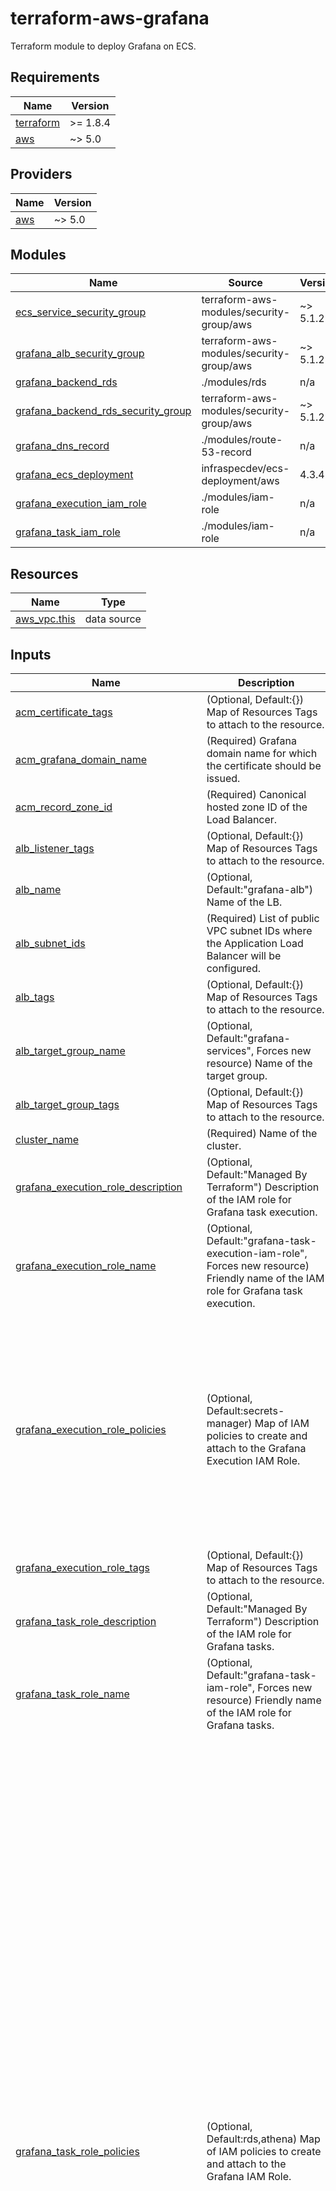 <!-- BEGIN_TF_DOCS -->
# terraform-aws-grafana

Terraform module to deploy Grafana on ECS.

## Requirements

| Name | Version |
|------|---------|
| <a name="requirement_terraform"></a> [terraform](#requirement\_terraform) | >= 1.8.4 |
| <a name="requirement_aws"></a> [aws](#requirement\_aws) | ~> 5.0 |

## Providers

| Name | Version |
|------|---------|
| <a name="provider_aws"></a> [aws](#provider\_aws) | ~> 5.0 |

## Modules

| Name | Source | Version |
|------|--------|---------|
| <a name="module_ecs_service_security_group"></a> [ecs\_service\_security\_group](#module\_ecs\_service\_security\_group) | terraform-aws-modules/security-group/aws | ~> 5.1.2 |
| <a name="module_grafana_alb_security_group"></a> [grafana\_alb\_security\_group](#module\_grafana\_alb\_security\_group) | terraform-aws-modules/security-group/aws | ~> 5.1.2 |
| <a name="module_grafana_backend_rds"></a> [grafana\_backend\_rds](#module\_grafana\_backend\_rds) | ./modules/rds | n/a |
| <a name="module_grafana_backend_rds_security_group"></a> [grafana\_backend\_rds\_security\_group](#module\_grafana\_backend\_rds\_security\_group) | terraform-aws-modules/security-group/aws | ~> 5.1.2 |
| <a name="module_grafana_dns_record"></a> [grafana\_dns\_record](#module\_grafana\_dns\_record) | ./modules/route-53-record | n/a |
| <a name="module_grafana_ecs_deployment"></a> [grafana\_ecs\_deployment](#module\_grafana\_ecs\_deployment) | infraspecdev/ecs-deployment/aws | 4.3.4 |
| <a name="module_grafana_execution_iam_role"></a> [grafana\_execution\_iam\_role](#module\_grafana\_execution\_iam\_role) | ./modules/iam-role | n/a |
| <a name="module_grafana_task_iam_role"></a> [grafana\_task\_iam\_role](#module\_grafana\_task\_iam\_role) | ./modules/iam-role | n/a |

## Resources

| Name | Type |
|------|------|
| [aws_vpc.this](https://registry.terraform.io/providers/hashicorp/aws/latest/docs/data-sources/vpc) | data source |

## Inputs

| Name | Description | Type | Default | Required |
|------|-------------|------|---------|:--------:|
| <a name="input_acm_certificate_tags"></a> [acm\_certificate\_tags](#input\_acm\_certificate\_tags) | (Optional, Default:{}) Map of Resources Tags to attach to the resource. | `map(string)` | `{}` | no |
| <a name="input_acm_grafana_domain_name"></a> [acm\_grafana\_domain\_name](#input\_acm\_grafana\_domain\_name) | (Required) Grafana domain name for which the certificate should be issued. | `string` | n/a | yes |
| <a name="input_acm_record_zone_id"></a> [acm\_record\_zone\_id](#input\_acm\_record\_zone\_id) | (Required) Canonical hosted zone ID of the Load Balancer. | `string` | n/a | yes |
| <a name="input_alb_listener_tags"></a> [alb\_listener\_tags](#input\_alb\_listener\_tags) | (Optional, Default:{}) Map of Resources Tags to attach to the resource. | `map(string)` | `{}` | no |
| <a name="input_alb_name"></a> [alb\_name](#input\_alb\_name) | (Optional, Default:"grafana-alb") Name of the LB. | `string` | `"grafana-alb"` | no |
| <a name="input_alb_subnet_ids"></a> [alb\_subnet\_ids](#input\_alb\_subnet\_ids) | (Required) List of public VPC subnet IDs where the Application Load Balancer will be configured. | `list(string)` | n/a | yes |
| <a name="input_alb_tags"></a> [alb\_tags](#input\_alb\_tags) | (Optional, Default:{}) Map of Resources Tags to attach to the resource. | `map(string)` | `{}` | no |
| <a name="input_alb_target_group_name"></a> [alb\_target\_group\_name](#input\_alb\_target\_group\_name) | (Optional, Default:"grafana-services", Forces new resource) Name of the target group. | `string` | `"grafana-services"` | no |
| <a name="input_alb_target_group_tags"></a> [alb\_target\_group\_tags](#input\_alb\_target\_group\_tags) | (Optional, Default:{}) Map of Resources Tags to attach to the resource. | `map(string)` | `{}` | no |
| <a name="input_cluster_name"></a> [cluster\_name](#input\_cluster\_name) | (Required) Name of the cluster. | `string` | n/a | yes |
| <a name="input_grafana_execution_role_description"></a> [grafana\_execution\_role\_description](#input\_grafana\_execution\_role\_description) | (Optional, Default:"Managed By Terraform") Description of the IAM role for Grafana task execution. | `string` | `"Managed By Terraform"` | no |
| <a name="input_grafana_execution_role_name"></a> [grafana\_execution\_role\_name](#input\_grafana\_execution\_role\_name) | (Optional, Default:"grafana-task-execution-iam-role", Forces new resource) Friendly name of the IAM role for Grafana task execution. | `string` | `"grafana-task-execution-iam-role"` | no |
| <a name="input_grafana_execution_role_policies"></a> [grafana\_execution\_role\_policies](#input\_grafana\_execution\_role\_policies) | (Optional, Default:secrets-manager) Map of IAM policies to create and attach to the Grafana Execution IAM Role. | <pre>map(<br>    object({<br>      name        = string<br>      description = optional(string, null)<br>      policy = object({<br>        Version = optional(string, "2012-10-17")<br>        Statement = list(<br>          object({<br>            Sid      = optional(string)<br>            Effect   = string<br>            Resource = string<br>            Action   = optional(list(string), [])<br>          })<br>        )<br>      })<br>      tags = optional(map(string), {})<br>    })<br>  )</pre> | <pre>{<br>  "secrets-manager": {<br>    "description": "Allow access to Secrets Manager",<br>    "name": "grafana-execution-role-secrets-manager",<br>    "policy": {<br>      "Statement": [<br>        {<br>          "Action": [<br>            "secretsmanager:*"<br>          ],<br>          "Effect": "Allow",<br>          "Resource": "*",<br>          "Sid": "AllowSecretsManagerFullAccess"<br>        }<br>      ]<br>    }<br>  }<br>}</pre> | no |
| <a name="input_grafana_execution_role_tags"></a> [grafana\_execution\_role\_tags](#input\_grafana\_execution\_role\_tags) | (Optional, Default:{}) Map of Resources Tags to attach to the resource. | `map(string)` | `{}` | no |
| <a name="input_grafana_task_role_description"></a> [grafana\_task\_role\_description](#input\_grafana\_task\_role\_description) | (Optional, Default:"Managed By Terraform") Description of the IAM role for Grafana tasks. | `string` | `"Managed By Terraform"` | no |
| <a name="input_grafana_task_role_name"></a> [grafana\_task\_role\_name](#input\_grafana\_task\_role\_name) | (Optional, Default:"grafana-task-iam-role", Forces new resource) Friendly name of the IAM role for Grafana tasks. | `string` | `"grafana-task-iam-role"` | no |
| <a name="input_grafana_task_role_policies"></a> [grafana\_task\_role\_policies](#input\_grafana\_task\_role\_policies) | (Optional, Default:rds,athena) Map of IAM policies to create and attach to the Grafana IAM Role. | <pre>map(<br>    object({<br>      name        = string<br>      description = optional(string, null)<br>      policy = object({<br>        Version = optional(string, "2012-10-17")<br>        Statement = list(<br>          object({<br>            Sid      = optional(string)<br>            Effect   = string<br>            Resource = string<br>            Action   = optional(list(string), [])<br>          })<br>        )<br>      })<br>      tags = optional(map(string), {})<br>    })<br>  )</pre> | <pre>{<br>  "athena": {<br>    "description": "Allow access to Athena",<br>    "name": "grafana-task-iam-role-athena",<br>    "policy": {<br>      "Statement": [<br>        {<br>          "Action": [<br>            "athena:*"<br>          ],<br>          "Effect": "Allow",<br>          "Resource": "*",<br>          "Sid": "AllowAthenaFullAccess"<br>        },<br>        {<br>          "Action": [<br>            "glue:CreateDatabase",<br>            "glue:DeleteDatabase",<br>            "glue:GetDatabase",<br>            "glue:GetDatabases",<br>            "glue:UpdateDatabase",<br>            "glue:CreateTable",<br>            "glue:DeleteTable",<br>            "glue:BatchDeleteTable",<br>            "glue:UpdateTable",<br>            "glue:GetTable",<br>            "glue:GetTables",<br>            "glue:BatchCreatePartition",<br>            "glue:CreatePartition",<br>            "glue:DeletePartition",<br>            "glue:BatchDeletePartition",<br>            "glue:UpdatePartition",<br>            "glue:GetPartition",<br>            "glue:GetPartitions",<br>            "glue:BatchGetPartition",<br>            "glue:StartColumnStatisticsTaskRun",<br>            "glue:GetColumnStatisticsTaskRun",<br>            "glue:GetColumnStatisticsTaskRuns",<br>            "glue:GetCatalogImportStatus"<br>          ],<br>          "Effect": "Allow",<br>          "Resource": "*",<br>          "Sid": "AllowGlueFullAccess"<br>        }<br>      ]<br>    }<br>  },<br>  "rds": {<br>    "description": "Allow access to RDS",<br>    "name": "grafana-task-iam-role-rds",<br>    "policy": {<br>      "Statement": [<br>        {<br>          "Action": [<br>            "rds:*"<br>          ],<br>          "Effect": "Allow",<br>          "Resource": "*",<br>          "Sid": "AllowRDSFullAccess"<br>        }<br>      ]<br>    }<br>  }<br>}</pre> | no |
| <a name="input_grafana_task_role_tags"></a> [grafana\_task\_role\_tags](#input\_grafana\_task\_role\_tags) | (Optional, Default:{}) Map of Resources Tags to attach to the resource. | `map(string)` | `{}` | no |
| <a name="input_rds_allocated_storage"></a> [rds\_allocated\_storage](#input\_rds\_allocated\_storage) | (Optional, Default:10) The allocated storage in gibibytes. | `number` | `10` | no |
| <a name="input_rds_db_parameter_group_description"></a> [rds\_db\_parameter\_group\_description](#input\_rds\_db\_parameter\_group\_description) | (Optional, Default:"Managed By Terraform", Forces new resource) The description of the DB parameter group. | `string` | `"Managed By Terraform"` | no |
| <a name="input_rds_db_parameter_group_family"></a> [rds\_db\_parameter\_group\_family](#input\_rds\_db\_parameter\_group\_family) | (Optional, Default:"postgres16", Forces new resource) The description of the DB parameter group. | `string` | `"postgres16"` | no |
| <a name="input_rds_db_parameter_group_name"></a> [rds\_db\_parameter\_group\_name](#input\_rds\_db\_parameter\_group\_name) | (Optional, Default:"grafana-rds-parameter-group", Forces new resource) The name of the DB parameter group. | `string` | `"grafana-rds-parameter-group"` | no |
| <a name="input_rds_db_parameter_group_parameters"></a> [rds\_db\_parameter\_group\_parameters](#input\_rds\_db\_parameter\_group\_parameters) | (Optional) The DB parameters to apply. | <pre>list(<br>    object({<br>      name         = string<br>      value        = string<br>      apply_method = optional(string)<br>    })<br>  )</pre> | <pre>[<br>  {<br>    "apply_method": "immediate",<br>    "name": "rds.force_ssl",<br>    "value": "0"<br>  }<br>]</pre> | no |
| <a name="input_rds_db_parameter_group_tags"></a> [rds\_db\_parameter\_group\_tags](#input\_rds\_db\_parameter\_group\_tags) | (Optional, Default:{}) Map of Resources Tags to attach to the resource. | `map(string)` | `{}` | no |
| <a name="input_rds_db_subnet_group_description"></a> [rds\_db\_subnet\_group\_description](#input\_rds\_db\_subnet\_group\_description) | (Optional, Default:"Managed By Terraform", Forces new resource) The description of the DB subnet group. | `string` | `"Managed By Terraform"` | no |
| <a name="input_rds_db_subnet_group_name"></a> [rds\_db\_subnet\_group\_name](#input\_rds\_db\_subnet\_group\_name) | (Optional, Default:"grafana-rds-subnet-group", Forces new resource) The name of the DB subnet group. | `string` | `"grafana-rds-subnet-group"` | no |
| <a name="input_rds_db_subnet_group_subnet_ids"></a> [rds\_db\_subnet\_group\_subnet\_ids](#input\_rds\_db\_subnet\_group\_subnet\_ids) | (Required) A list of VPC subnet IDs. | `list(string)` | n/a | yes |
| <a name="input_rds_db_subnet_group_tags"></a> [rds\_db\_subnet\_group\_tags](#input\_rds\_db\_subnet\_group\_tags) | (Optional, Default:{}) Map of Resources Tags to attach to the resource. | `map(string)` | `{}` | no |
| <a name="input_rds_identifier"></a> [rds\_identifier](#input\_rds\_identifier) | (Optional, Default:"grafana-backend") The name of the Postgres RDS instance. | `string` | `"grafana-backend"` | no |
| <a name="input_rds_instance_class"></a> [rds\_instance\_class](#input\_rds\_instance\_class) | (Optional, Default:"db.t3.micro") The instance type of the Postgres RDS instance. | `string` | `"db.t3.micro"` | no |
| <a name="input_rds_postgres_engine_version"></a> [rds\_postgres\_engine\_version](#input\_rds\_postgres\_engine\_version) | (Optional, Default:"16.3") The Postgres engine version to use. | `string` | `"16.3"` | no |
| <a name="input_rds_tags"></a> [rds\_tags](#input\_rds\_tags) | (Optional, Default:{}) Map of Resources Tags to attach to the resource. | `map(string)` | `{}` | no |
| <a name="input_rds_username"></a> [rds\_username](#input\_rds\_username) | (Optional, Default:"grafana\_admin") Username for the master DB user. | `string` | `"grafana_admin"` | no |
| <a name="input_s3_bucket_name"></a> [s3\_bucket\_name](#input\_s3\_bucket\_name) | (Optional, Default:"grafana-services-alb-logs", Forces new resource) Name of the bucket where the Grafana ALB logs will be stored. | `string` | `"grafana-services-alb-logs"` | no |
| <a name="input_s3_bucket_tags"></a> [s3\_bucket\_tags](#input\_s3\_bucket\_tags) | (Optional, Default:{}) Map of Resources Tags to attach to the resource. | `map(string)` | `{}` | no |
| <a name="input_service_desired_count"></a> [service\_desired\_count](#input\_service\_desired\_count) | (Optional, Default:3) Desired number of tasks to run in the ECS Service. | `number` | `3` | no |
| <a name="input_service_name"></a> [service\_name](#input\_service\_name) | (Optional, Default:grafana) Name of the ECS Service. | `string` | `"grafana"` | no |
| <a name="input_service_subnet_ids"></a> [service\_subnet\_ids](#input\_service\_subnet\_ids) | (Required) List of VPC subnet IDs where the infrastructure will be configured. | `list(string)` | n/a | yes |
| <a name="input_service_tags"></a> [service\_tags](#input\_service\_tags) | (Optional, Default:{}) Map of Resources Tags to attach to the resource. | `map(string)` | `{}` | no |
| <a name="input_task_definition_family"></a> [task\_definition\_family](#input\_task\_definition\_family) | (Optional, Default:"grafana") A unique name for your task definition. | `string` | `"grafana"` | no |
| <a name="input_task_definition_grafana_image_version"></a> [task\_definition\_grafana\_image\_version](#input\_task\_definition\_grafana\_image\_version) | (Optional, Default:11.1.2) Version tag to use with the Grafana docker image. | `string` | `"11.1.2"` | no |
| <a name="input_task_definition_tags"></a> [task\_definition\_tags](#input\_task\_definition\_tags) | (Optional, Default:{}) Map of Resources Tags to attach to the resource. | `map(string)` | `{}` | no |
| <a name="input_vpc_id"></a> [vpc\_id](#input\_vpc\_id) | (Required) The ID of the VPC. | `string` | n/a | yes |

## Outputs

| Name | Description |
|------|-------------|
| <a name="output_acm_certificate_arn"></a> [acm\_certificate\_arn](#output\_acm\_certificate\_arn) | ARN of the ACM certificate for Grafana endpoint. |
| <a name="output_acm_certificate_id"></a> [acm\_certificate\_id](#output\_acm\_certificate\_id) | Identifier of the ACM certificate for Grafana endpoint. |
| <a name="output_acm_certificate_validation_id"></a> [acm\_certificate\_validation\_id](#output\_acm\_certificate\_validation\_id) | Identifier of the Grafana endpoint ACM certificate validation resource. |
| <a name="output_acm_route53_record_id"></a> [acm\_route53\_record\_id](#output\_acm\_route53\_record\_id) | Identifier of the Route53 Record for validation of the Grafana endpoint ACM certificate. |
| <a name="output_alb_arn"></a> [alb\_arn](#output\_alb\_arn) | ARN of the Grafana load balancer. |
| <a name="output_alb_dns_name"></a> [alb\_dns\_name](#output\_alb\_dns\_name) | DNS name of the Grafana load balancer. |
| <a name="output_alb_listener_arn"></a> [alb\_listener\_arn](#output\_alb\_listener\_arn) | ARN of the Listener for Grafana services. |
| <a name="output_alb_listener_id"></a> [alb\_listener\_id](#output\_alb\_listener\_id) | Identifier of the Listener for Grafana services. |
| <a name="output_alb_target_group_arn"></a> [alb\_target\_group\_arn](#output\_alb\_target\_group\_arn) | ARN of the Target Group of Grafana services. |
| <a name="output_alb_target_group_id"></a> [alb\_target\_group\_id](#output\_alb\_target\_group\_id) | Identifier of the Target Group of Grafana services. |
| <a name="output_alb_zone_id"></a> [alb\_zone\_id](#output\_alb\_zone\_id) | Canonical hosted zone ID of the Grafana Load Balancer. |
| <a name="output_ecs_service_security_group_arn"></a> [ecs\_service\_security\_group\_arn](#output\_ecs\_service\_security\_group\_arn) | ARN of the Grafana ECS Service Security Group. |
| <a name="output_ecs_service_security_group_id"></a> [ecs\_service\_security\_group\_id](#output\_ecs\_service\_security\_group\_id) | Identifier of the Grafana ECS Service Security Group. |
| <a name="output_grafana_alb_security_group_arn"></a> [grafana\_alb\_security\_group\_arn](#output\_grafana\_alb\_security\_group\_arn) | ARN of the Grafana ALB Security Group. |
| <a name="output_grafana_alb_security_group_id"></a> [grafana\_alb\_security\_group\_id](#output\_grafana\_alb\_security\_group\_id) | Identifier of the Grafana ALB Security Group. |
| <a name="output_grafana_backend_rds_security_group_arn"></a> [grafana\_backend\_rds\_security\_group\_arn](#output\_grafana\_backend\_rds\_security\_group\_arn) | ARN of the Grafana Backend RDS Security Group. |
| <a name="output_grafana_backend_rds_security_group_id"></a> [grafana\_backend\_rds\_security\_group\_id](#output\_grafana\_backend\_rds\_security\_group\_id) | Identifier of the Grafana Backend RDS Security Group. |
| <a name="output_grafana_ecs_service_arn"></a> [grafana\_ecs\_service\_arn](#output\_grafana\_ecs\_service\_arn) | ARN that identifies the Grafana ECS service. |
| <a name="output_grafana_ecs_task_definition_arn"></a> [grafana\_ecs\_task\_definition\_arn](#output\_grafana\_ecs\_task\_definition\_arn) | Full ARN of the Grafana ECS Task Definition. |
| <a name="output_grafana_execution_iam_role_arn"></a> [grafana\_execution\_iam\_role\_arn](#output\_grafana\_execution\_iam\_role\_arn) | Amazon Resource Name (ARN) specifying the Grafana Execution IAM role. |
| <a name="output_grafana_execution_iam_role_id"></a> [grafana\_execution\_iam\_role\_id](#output\_grafana\_execution\_iam\_role\_id) | Name of the Grafana Execution IAM role. |
| <a name="output_grafana_execution_iam_role_policies_arns"></a> [grafana\_execution\_iam\_role\_policies\_arns](#output\_grafana\_execution\_iam\_role\_policies\_arns) | Map of IAM Policies ARNs created and attached with the Grafana Execution IAM role. |
| <a name="output_grafana_execution_iam_role_policies_ids"></a> [grafana\_execution\_iam\_role\_policies\_ids](#output\_grafana\_execution\_iam\_role\_policies\_ids) | Map of IAM Policies Identifiers created and attached with the Grafana Execution IAM role. |
| <a name="output_grafana_task_iam_role_arn"></a> [grafana\_task\_iam\_role\_arn](#output\_grafana\_task\_iam\_role\_arn) | Amazon Resource Name (ARN) specifying the Grafana Task IAM role. |
| <a name="output_grafana_task_iam_role_id"></a> [grafana\_task\_iam\_role\_id](#output\_grafana\_task\_iam\_role\_id) | Name of the Grafana Task IAM role. |
| <a name="output_grafana_task_iam_role_policies_arns"></a> [grafana\_task\_iam\_role\_policies\_arns](#output\_grafana\_task\_iam\_role\_policies\_arns) | Map of IAM Policies ARNs created and attached with the Grafana Task IAM role. |
| <a name="output_grafana_task_iam_role_policies_ids"></a> [grafana\_task\_iam\_role\_policies\_ids](#output\_grafana\_task\_iam\_role\_policies\_ids) | Map of IAM Policies Identifiers created and attached with the Grafana Task IAM role. |
| <a name="output_rds_arn"></a> [rds\_arn](#output\_rds\_arn) | The ARN of the Grafana RDS instance. |
| <a name="output_rds_db_parameter_group_arn"></a> [rds\_db\_parameter\_group\_arn](#output\_rds\_db\_parameter\_group\_arn) | The ARN of the db parameter group attached with Grafana RDS. |
| <a name="output_rds_db_parameter_group_id"></a> [rds\_db\_parameter\_group\_id](#output\_rds\_db\_parameter\_group\_id) | The db parameter group name to use with the Grafana RDS. |
| <a name="output_rds_db_subnet_group_arn"></a> [rds\_db\_subnet\_group\_arn](#output\_rds\_db\_subnet\_group\_arn) | The ARN of the db subnet group attached with Grafana RDS. |
| <a name="output_rds_db_subnet_group_id"></a> [rds\_db\_subnet\_group\_id](#output\_rds\_db\_subnet\_group\_id) | The db subnet group name to use with the Grafana RDS. |
| <a name="output_rds_endpoint"></a> [rds\_endpoint](#output\_rds\_endpoint) | The Grafana RDS connection endpoint in `address:port` format. |
| <a name="output_rds_id"></a> [rds\_id](#output\_rds\_id) | Grafana RDS DBI resource ID. |
| <a name="output_rds_master_user_secret"></a> [rds\_master\_user\_secret](#output\_rds\_master\_user\_secret) | Details of the secret containing the database master password for Grafana RDS. |
| <a name="output_s3_bucket_arn"></a> [s3\_bucket\_arn](#output\_s3\_bucket\_arn) | ARN of the bucket where the Grafana ALB logs will be stored. |
| <a name="output_s3_bucket_id"></a> [s3\_bucket\_id](#output\_s3\_bucket\_id) | Name of the bucket where the Grafana ALB logs will be stored. |
<!-- END_TF_DOCS -->

